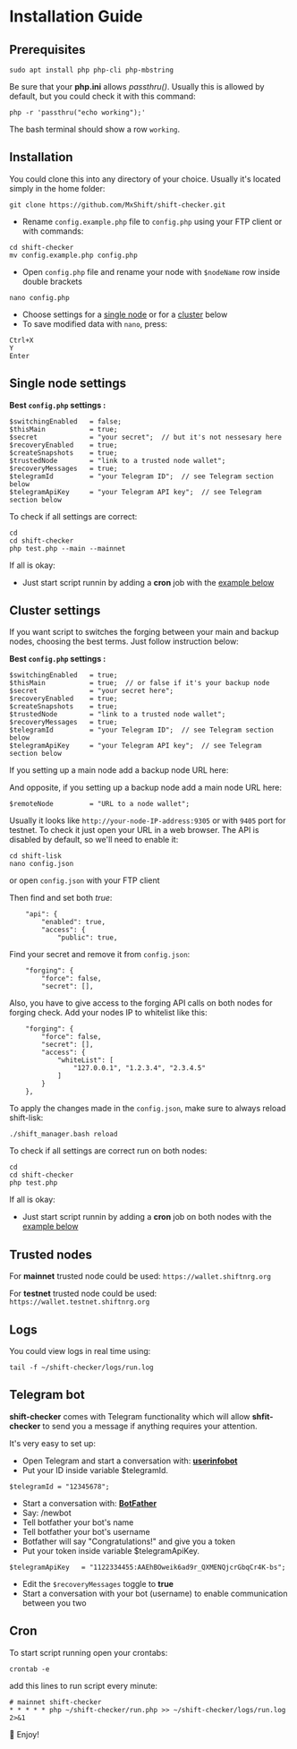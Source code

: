 # Installation Guide


## Prerequisites

```
sudo apt install php php-cli php-mbstring
```

Be sure that your **php.ini** allows *passthru()*. Usually this is allowed by default, but you could check it with this command:
```
php -r 'passthru("echo working");'
```

The bash terminal should show a row `working`.


## Installation
You could clone this into any directory of your choice. 
Usually it's located simply in the home folder:
```
git clone https://github.com/MxShift/shift-checker.git
```
* Rename `config.example.php` file to `config.php` using your FTP client or with commands:
```
cd shift-checker
mv config.example.php config.php
```
* Open `config.php` file and rename your node with `$nodeName` row inside double brackets
```
nano config.php
```
* Choose settings for a [single node](#single-node-settings) or for a [cluster](#cluster-settings) below
* To save modified data with `nano`, press:
```
Ctrl+X
Y
Enter
```


## Single node settings

**Best `config.php` settings :**

```
$switchingEnabled   = false;
$thisMain           = true;
$secret             = "your secret";  // but it's not nessesary here
$recoveryEnabled    = true;
$createSnapshots    = true;
$trustedNode        = "link to a trusted node wallet";
$recoveryMessages   = true;
$telegramId         = "your Telegram ID";  // see Telegram section below
$telegramApiKey     = "your Telegram API key";  // see Telegram section below
```

To check if all settings are correct:

```
cd
cd shift-checker
php test.php --main --mainnet
```
If all is okay:

* Just start script runnin by adding a **cron** job with the [example below](#cron)


## Cluster settings

If you want script to switches the forging between your main and backup nodes, choosing the best terms. Just follow instruction below:

**Best `config.php` settings :**

```
$switchingEnabled   = true;
$thisMain           = true;  // or false if it's your backup node
$secret             = "your secret here";
$recoveryEnabled    = true;
$createSnapshots    = true;
$trustedNode        = "link to a trusted node wallet";
$recoveryMessages   = true;
$telegramId         = "your Telegram ID";  // see Telegram section below
$telegramApiKey     = "your Telegram API key";  // see Telegram section below
```

If you setting up a main node add a backup node URL here:

And opposite, if you setting up a backup node add a main node URL here:
```
$remoteNode         = "URL to a node wallet";
```

Usually it looks like `http://your-node-IP-address:9305` or with `9405` port for testnet.
To check it just open your URL in a web browser. The API is disabled by default, so we'll need to enable it:

```
cd shift-lisk
nano config.json
```

or open `config.json` with your FTP client

Then find and set both *true*:
```
    "api": {
        "enabled": true,
        "access": {
            "public": true,

```

Find your secret and remove it from `config.json`:

```
    "forging": {
        "force": false,
        "secret": [],
```

Also, you have to give access to the forging API calls on both nodes for forging check. Add your nodes IP to whitelist like this:
```
    "forging": {
        "force": false,
        "secret": [],
        "access": {
            "whiteList": [
                "127.0.0.1", "1.2.3.4", "2.3.4.5"
            ]
        }
    },
```
To apply the changes made in the `config.json`, make sure to always reload shift-lisk:
```
./shift_manager.bash reload
```

To check if all settings are correct run on both nodes:

```
cd
cd shift-checker
php test.php
```

If all is okay:

* Just start script runnin by adding a **cron** job on both nodes with the [example below](#cron)


## Trusted nodes

For **mainnet** trusted node could be used: `https://wallet.shiftnrg.org`

For **testnet** trusted node could be used: `https://wallet.testnet.shiftnrg.org`


## Logs

You could view logs in real time using:

```
tail -f ~/shift-checker/logs/run.log
```

## Telegram bot
**shift-checker** comes with Telegram functionality which will allow **shfit-checker** to send you a message if anything requires your attention. 

It's very easy to set up: 

* Open Telegram and start a conversation with: **[userinfobot](https://t.me/userinfobot)**
* Put your ID inside variable $telegramId. 
```
$telegramId = "12345678";
```
* Start a conversation with: **[BotFather](https://t.me/BotFather)**
* Say: /newbot
* Tell botfather your bot's name
* Tell botfather your bot's username
* Botfather will say "Congratulations!" and give you a token
* Put your token inside variable $telegramApiKey. 
```
$telegramApiKey   = "1122334455:AAEhBOweik6ad9r_QXMENQjcrGbqCr4K-bs";
```
* Edit the `$recoveryMessages` toggle to **true**
* Start a conversation with your bot (username) to enable communication between you two


## Cron

To start script running open your crontabs:

```
crontab -e
```

add this lines to run script every minute:

```
# mainnet shift-checker 
* * * * * php ~/shift-checker/run.php >> ~/shift-checker/logs/run.log 2>&1
```

:tada: Enjoy!